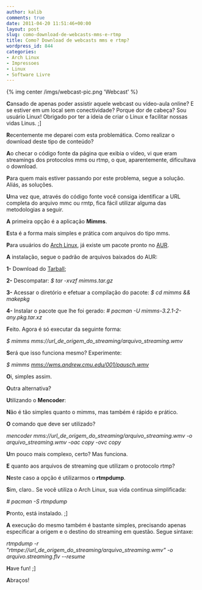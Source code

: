 ```yaml
---
author: kalib
comments: true
date: 2011-04-20 11:51:46+00:00
layout: post
slug: como-download-de-webcasts-mms-e-rtmp
title: Como? Download de webcasts mms e rtmp?
wordpress_id: 844
categories:
- Arch Linux
- Impressoes
- Linux
- Software Livre
---
```

{% img center /imgs/webcast-pic.png 'Webcast' %}

**C**ansado de apenas poder assistir aquele webcast ou vídeo-aula online? E se estiver em um local sem conec﻿tividade? Porque dor de cabeça? Sou usuário Linux! Obrigado por ter a ideia de criar o Linux e facilitar nossas vidas Linus. ;]

**R**ecentemente me deparei com esta problemática. Como realizar o download deste tipo de conteúdo?

**A**o checar o código fonte da página que exibia o vídeo, vi que eram streamings dos protocolos mms ou rtmp, o que, aparentemente, dificultava o download.

**P**ara quem mais estiver passando por este problema, segue a solução. Aliás, as soluções.

**U**ma vez que, através do código fonte você consiga identificar a URL completa do arquivo mmc ou rmtp, fica fácil utilizar alguma das metodologias a seguir.

**A** primeira opção é a aplicação **Mimms**.

**E**sta é a forma mais simples e prática com arquivos do tipo mms.

**P**ara usuários do [Arch Linux](http://archlinux.org), já existe um pacote pronto no [AUR](http://aur.archlinux.org/packages.php?ID=16412).

**A** instalação, segue o padrão de arquivos baixados do AUR:

**1-** Download do [Tarball](http://aur.archlinux.org/packages/mimms/mimms.tar.gz);

**2-** Descompatar: _$ tar -xvzf mimms.tar.gz_

**3-** Acessar o diretório e efetuar a compilação do pacote: _$ cd mimms && makepkg_

**4-** Instalar o pacote que lhe foi gerado: _# pacman -U mimms-3.2.1-2-any.pkg.tar.xz_

**F**eito. Agora é só executar da seguinte forma:

_$ mimms mms://url_de_origem_do_streaming/arquivo_streaming.wmv_

**S**erá que isso funciona mesmo? Experimente:

_$ mimms [mms://wms.andrew.cmu.edu/001/pausch.wmv](mms://wms.andrew.cmu.edu/001/pausch.wmv)_

**O**i, simples assim.

**O**utra alternativa?

**U**tilizando o **Mencoder**:

**N**ão é tão simples quanto o mimms, mas também é rápido e prático.

**O** comando que deve ser utilizado?

_mencoder mms://url_de_origem_do_streaming/arquivo_streaming.wmv -o arquivo_streaming.wmv -oac copy -ovc copy_

**U**m pouco mais complexo, certo? Mas funciona.

**E** quanto aos arquivos de streaming que utilizam o protocolo rtmp?

**N**este caso a opção é utilizarmos o **rtmpdump**.

**S**im, claro.. Se você utiliza o Arch Linux, sua vida continua simplificada:

_# pacman -S rtmpdump_

**P**ronto, está instalado. ;]

**A** execução do mesmo também é bastante simples, precisando apenas especificar a origem e o destino do streaming em questão. Segue sintaxe:

_rtmpdump -r "rtmpe://url_de_origem_do_streaming/arquivo_streaming.wmv" -o arquivo.streaming.flv --resume_

**H**ave fun! ;]

**A**braços!